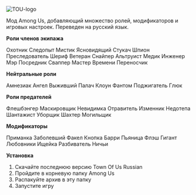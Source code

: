 
![TOU-logo](https://user-images.githubusercontent.com/103575184/167338513-0a3e4687-07f9-4137-8b2e-a2f0167df919.png)

Мод Among Us, добавляющий множество ролей, модификаторов и игровых настроек. Переведен на русский язык.

**Роли членов экипажа**

 Охотник
 Следопыт
 Мистик
 Ясновидящий
 Стукач
 Шпион
 Преследователь
 Шериф
 Ветеран
 Снайпер
 Альтруист
 Медик
 Инженер
 Мэр
 Посредник
 Сваппер
 Мастер Времени
 Переносчик

**Нейтральные роли**

 Амнезиак
 Ангел
 Выживший
 Палач
 Клоун
 Фантом
 Поджигатель
 Глюк

 **Роли предателей**

 Флешбэнгер
 Маскировщик
 Невидимка
 Отравитель
 Изменник
 Недотепа
 Шантажист
 Уборщик
 Шахтер
 Могильщик

 **Модификаторы**

 Приманка
 Заболевший
 Факел
 Кнопка Барри
 Пьяница
 Флэш
 Гигант
 Любовники
 Ищейка
 Разбиватель Ничьи

 **Установка**
1. Скачайте последнюю версию Town Of Us Russian
2. Пройдите в корневую папку Among Us
3. Распакуйте архив в эту папку
4. Запустите игру
